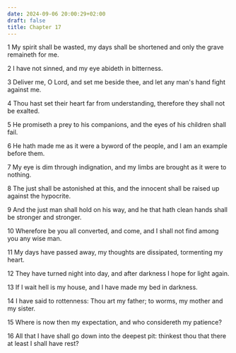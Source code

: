 ```yaml
---
date: 2024-09-06 20:00:29+02:00
draft: false
title: Chapter 17
---
```




1 My spirit shall be wasted, my days shall be shortened and only the grave remaineth for me.

2 I have not sinned, and my eye abideth in bitterness.

3 Deliver me, O Lord, and set me beside thee, and let any man's hand fight against me.

4 Thou hast set their heart far from understanding, therefore they shall not be exalted.

5 He promiseth a prey to his companions, and the eyes of his children shall fail.

6 He hath made me as it were a byword of the people, and I am an example before them.

7 My eye is dim through indignation, and my limbs are brought as it were to nothing.

8 The just shall be astonished at this, and the innocent shall be raised up against the hypocrite.

9 And the just man shall hold on his way, and he that hath clean hands shall be stronger and stronger.

10 Wherefore be you all converted, and come, and I shall not find among you any wise man.

11 My days have passed away, my thoughts are dissipated, tormenting my heart.

12 They have turned night into day, and after darkness I hope for light again.

13 If I wait hell is my house, and I have made my bed in darkness.

14 I have said to rottenness: Thou art my father; to worms, my mother and my sister.

15 Where is now then my expectation, and who considereth my patience?

16 All that I have shall go down into the deepest pit: thinkest thou that there at least I shall have rest?

